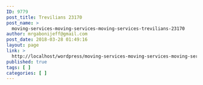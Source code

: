```yaml
---
ID: 9779
post_title: Trevilians 23170
post_name: >
  moving-services-moving-services-moving-services-trevilians-23170
author: mrgabonijeff@gmail.com
post_date: 2018-03-28 01:49:16
layout: page
link: >
  http://localhost/wordpress/moving-services-moving-services-moving-services-trevilians-23170/
published: true
tags: [ ]
categories: [ ]
---
```

